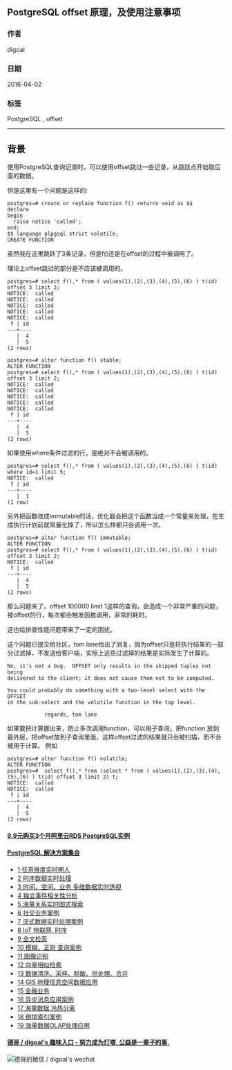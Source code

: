 ## PostgreSQL offset 原理，及使用注意事项  
                                                                 
### 作者                                                                 
digoal                                                                 
                                                                 
### 日期                                                                 
2016-04-02                                                               
                                                                 
### 标签                                                                 
PostgreSQL , offset   
                                                                 
----                                                                 
                                                                 
## 背景           
使用PostgreSQL查询记录时，可以使用offset跳过一些记录，从跳跃点开始取后面的数据。  
  
但是这里有一个问题是这样的:  
  
```  
postgres=# create or replace function f() returns void as $$  
declare  
begin  
  raise notice 'called';  
end;  
$$ language plpgsql strict volatile;  
CREATE FUNCTION  
```  
  
虽然我在这里跳跃了3条记录，但是f()还是在offset的过程中被调用了。  
  
理论上offset跳过的部分是不应该被调用的。  
  
```  
postgres=# select f(),* from ( values(1),(2),(3),(4),(5),(6) ) t(id) offset 3 limit 2;  
NOTICE:  called  
NOTICE:  called  
NOTICE:  called  
NOTICE:  called  
NOTICE:  called  
 f | id   
---+----  
   |  4  
   |  5  
(2 rows)  
  
postgres=# alter function f() stable;  
ALTER FUNCTION  
postgres=# select f(),* from ( values(1),(2),(3),(4),(5),(6) ) t(id) offset 3 limit 2;  
NOTICE:  called  
NOTICE:  called  
NOTICE:  called  
NOTICE:  called  
NOTICE:  called  
 f | id   
---+----  
   |  4  
   |  5  
(2 rows)  
```  
  
如果使用where条件过滤的行，是绝对不会被调用的。  
  
```  
postgres=# select f(),* from ( values(1),(2),(3),(4),(5),(6) ) t(id) where id=1 limit 5;  
NOTICE:  called  
 f | id   
---+----  
   |  1  
(1 row)  
```  
  
另外把函数改成immutable的话，优化器会把这个函数当成一个常量来处理，在生成执行计划前就常量化掉了，所以怎么样都只会调用一次。  
  
```  
postgres=# alter function f() immutable;  
ALTER FUNCTION  
postgres=# select f(),* from ( values(1),(2),(3),(4),(5),(6) ) t(id) offset 3 limit 2;  
NOTICE:  called  
 f | id   
---+----  
   |  4  
   |  5  
(2 rows)  
```  
  
那么问题来了，offset 100000 limit 1这样的查询，会造成一个非常严重的问题，被offset的行，每次都会触发函数调用，非常的耗时。  
  
这也给排查性能问题带来了一定的困扰。  
  
这个问题已提交给社区，tom lane给出了回复，因为offset只是将执行结果的一部分过滤掉，不发送给客户端，实际上这些过滤掉的结果是实际发生了计算的。  
  
```  
No, it's not a bug.  OFFSET only results in the skipped tuples not being  
delivered to the client; it does not cause them not to be computed.  
  
You could probably do something with a two-level select with the OFFSET  
in the sub-select and the volatile function in the top level.  
  
            regards, tom lane    
```  
  
如果要把计算挪出来，防止多次调用function，可以用子查询。把function 放到最外层，把offset放到子查询里面，这样offset过滤的结果就只会被扫描，而不会被用于计算。 例如  
  
```  
postgres=# alter function f() volatile;  
ALTER FUNCTION  
postgres=#  select f(),* from (select * from ( values(1),(2),(3),(4),(5),(6) ) t(id) offset 3 limit 2) t;  
NOTICE:  called  
NOTICE:  called  
 f | id   
---+----  
   |  4  
   |  5  
(2 rows)  
```  
    
  
  
  
  
  
  
  
  
  
  
  
  
  
  
  
  
  
  
  
  
  
  
  
  
  
  
  
  
  
  
  
  
  
  
  
  
  
  
  
  
  
  
  
  
  
  
  
  
  
  
  
  
  
  
  
#### [9.9元购买3个月阿里云RDS PostgreSQL实例](https://www.aliyun.com/database/postgresqlactivity "57258f76c37864c6e6d23383d05714ea")
  
  
#### [PostgreSQL 解决方案集合](https://yq.aliyun.com/topic/118 "40cff096e9ed7122c512b35d8561d9c8")
- [1 任意维度实时圈人](https://yq.aliyun.com/topic/118 "40cff096e9ed7122c512b35d8561d9c8")
- [2 时序数据实时处理](https://yq.aliyun.com/topic/118 "40cff096e9ed7122c512b35d8561d9c8")
- [3 时间、空间、业务 多维数据实时透视](https://yq.aliyun.com/topic/118 "40cff096e9ed7122c512b35d8561d9c8")
- [4 独立事件相关性分析](https://yq.aliyun.com/topic/118 "40cff096e9ed7122c512b35d8561d9c8")
- [5 海量关系实时图式搜索](https://yq.aliyun.com/topic/118 "40cff096e9ed7122c512b35d8561d9c8")
- [6 社交业务案例](https://yq.aliyun.com/topic/118 "40cff096e9ed7122c512b35d8561d9c8")
- [7 流式数据实时处理案例](https://yq.aliyun.com/topic/118 "40cff096e9ed7122c512b35d8561d9c8")
- [8 IoT 物联网, 时序](https://yq.aliyun.com/topic/118 "40cff096e9ed7122c512b35d8561d9c8")
- [9 全文检索](https://yq.aliyun.com/topic/118 "40cff096e9ed7122c512b35d8561d9c8")
- [10 模糊、正则 查询案例](https://yq.aliyun.com/topic/118 "40cff096e9ed7122c512b35d8561d9c8")
- [11 图像识别](https://yq.aliyun.com/topic/118 "40cff096e9ed7122c512b35d8561d9c8")
- [12 向量相似检索](https://yq.aliyun.com/topic/118 "40cff096e9ed7122c512b35d8561d9c8")
- [13 数据清洗、采样、脱敏、批处理、合并](https://yq.aliyun.com/topic/118 "40cff096e9ed7122c512b35d8561d9c8")
- [14 GIS 地理信息空间数据应用](https://yq.aliyun.com/topic/118 "40cff096e9ed7122c512b35d8561d9c8")
- [15 金融业务](https://yq.aliyun.com/topic/118 "40cff096e9ed7122c512b35d8561d9c8")
- [16 异步消息应用案例](https://yq.aliyun.com/topic/118 "40cff096e9ed7122c512b35d8561d9c8")
- [17 海量数据 冷热分离](https://yq.aliyun.com/topic/118 "40cff096e9ed7122c512b35d8561d9c8")
- [18 倒排索引案例](https://yq.aliyun.com/topic/118 "40cff096e9ed7122c512b35d8561d9c8")
- [19 海量数据OLAP处理应用](https://yq.aliyun.com/topic/118 "40cff096e9ed7122c512b35d8561d9c8")
  
  
#### [德哥 / digoal's 趣味入口 - 努力成为灯塔, 公益是一辈子的事.](https://github.com/digoal/blog/blob/master/README.md "22709685feb7cab07d30f30387f0a9ae")
  
  
![德哥的微信 / digoal's wechat](../pic/digoal_weixin.jpg "f7ad92eeba24523fd47a6e1a0e691b59")
  
